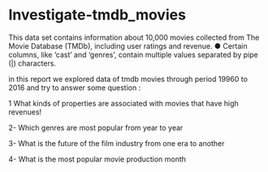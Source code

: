 # Investigate-tmdb_movies
This data set contains information
about 10,000 movies collected from
The Movie Database (TMDb),
including user ratings and revenue.
● Certain columns, like ‘cast’
and ‘genres’, contain multiple
values separated by pipe (|)
characters.

in this report we explored data of tmdb movies through period 19960 to 2016 and try to answer some question :

1 What kinds of properties are associated with movies that have high revenues!

2- Which genres are most popular from year to year

3- What is the future of the film industry from one era to another

4- What is the most popular movie production month
